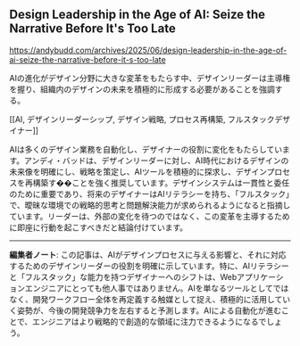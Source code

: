 ## Design Leadership in the Age of AI: Seize the Narrative Before It's Too Late

https://andybudd.com/archives/2025/06/design-leadership-in-the-age-of-ai-seize-the-narrative-before-it-s-too-late

AIの進化がデザイン分野に大きな変革をもたらす中、デザインリーダーは主導権を握り、組織内のデザインの未来を積極的に形成する必要があることを強調する。

[[AI, デザインリーダーシップ, デザイン戦略, プロセス再構築, フルスタックデザイナー]]

AIは多くのデザイン業務を自動化し、デザイナーの役割に変化をもたらしています。アンディ・バッドは、デザインリーダーに対し、AI時代におけるデザインの未来像を明確にし、戦略を策定し、AIツールを積極的に探求し、デザインプロセスを再構築す��ことを強く推奨しています。デザインシステムは一貫性と委任のために重要であり、将来のデザイナーはAIリテラシーを持ち、「フルスタック」で、曖昧な環境での戦略的思考と問題解決能力が求められるようになると指摘しています。リーダーは、外部の変化を待つのではなく、この変革を主導するために即座に行動を起こすべきだと結論付けています。

---

**編集者ノート**: この記事は、AIがデザインプロセスに与える影響と、それに対応するためのデザインリーダーの役割を明確に示しています。特に、AIリテラシーと「フルスタック」な能力を持つデザイナーへのシフトは、Webアプリケーションエンジニアにとっても他人事ではありません。AIを単なるツールとしてではなく、開発ワークフロー全体を再定義する触媒として捉え、積極的に活用していく姿勢が、今後の開発競争力を左右すると予測します。AIによる自動化が進むことで、エンジニアはより戦略的で創造的な領域に注力できるようになるでしょう。